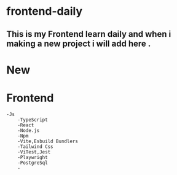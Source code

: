 # frontend-daily

## This is my Frontend learn daily and when i making a new project i will add here .
# New 

# Frontend
    -Js 
        -TypeScript
        -React
        -Node.js
        -Npm
        -Vite,Esbuild Bundlers
        -Tailwind Css
        -ViTest,Jest
        -Playwright
        -PostgreSql
        -